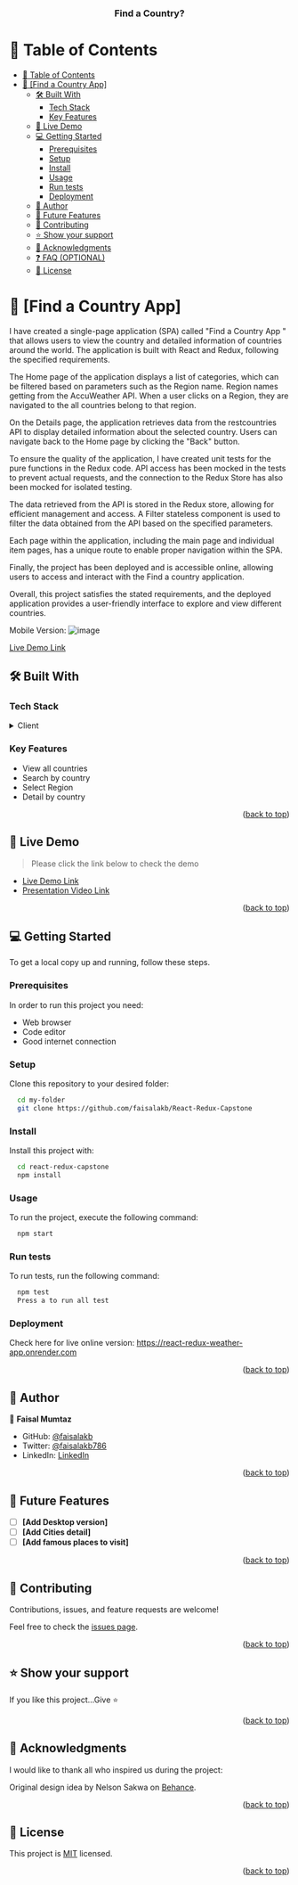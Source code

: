 <a name="readme-top"></a>

<div align="center">
  <!-- You are encouraged to replace this logo with your own! Otherwise you can also remove it. -->

  <h3><b>Find a Country?</b></h3>

</div>

<!-- TABLE OF CONTENTS -->

# 📗 Table of Contents

- [📗 Table of Contents](#-table-of-contents)
- [📖 \[Find a Country App\] ](#-Find-a-Country-app)
  - [🛠 Built With ](#-built-with-)
    - [Tech Stack ](#tech-stack-)
    - [Key Features ](#key-features-)
  - [🚀 Live Demo ](#-live-demo-)
  - [💻 Getting Started ](#-getting-started-)
    - [Prerequisites](#prerequisites)
    - [Setup](#setup)
    - [Install](#install)
    - [Usage](#usage)
    - [Run tests](#run-tests)
    - [Deployment](#deployment)
  - [👥 Author ](#-author-)
  - [🔭 Future Features ](#-future-features-)
  - [🤝 Contributing ](#-contributing-)
  - [⭐️ Show your support ](#️-show-your-support-)
  - [🙏 Acknowledgments ](#-acknowledgments-)
  - [❓ FAQ (OPTIONAL) ](#-faq-optional-)
  - [📝 License ](#-license-)

<!-- PROJECT DESCRIPTION -->

# 📖 [Find a Country App] <a name="about-project"></a>



I have created a single-page application (SPA) called "Find a Country App " that allows users to view the country and detailed information of countries around the world. The application is built with React and Redux, following the specified requirements.

The Home page of the application displays a list of categories, which can be filtered based on parameters such as the Region name. Region names getting from the AccuWeather API. When a user clicks on a Region, they are navigated to the all countries belong to that region.

On the Details page, the application retrieves data from the restcountries API to display detailed information about the selected country. Users can navigate back to the Home page by clicking the "Back" button.

To ensure the quality of the application, I have created unit tests for the pure functions in the Redux code. API access has been mocked in the tests to prevent actual requests, and the connection to the Redux Store has also been mocked for isolated testing.

The data retrieved from the API is stored in the Redux store, allowing for efficient management and access. A Filter stateless component is used to filter the data obtained from the API based on the specified parameters.

Each page within the application, including the main page and individual item pages, has a unique route to enable proper navigation within the SPA.

Finally, the project has been deployed and is accessible online, allowing users to access and interact with the Find a country application.

Overall, this project satisfies the stated requirements, and the deployed application provides a user-friendly interface to explore and view  different countries.


 Mobile Version: 
![image](https://github.com/harshi0102/react-redux-capstone/assets/108334376/51b785cc-be1d-42f8-afe3-052b044be49d)



[Live Demo Link](https://react-redux-weather-app.onrender.com)

## 🛠 Built With <a name="built-with"></a>

### Tech Stack <a name="tech-stack"></a>


<details>
  <summary>Client</summary>
  <ul>
    <li><a href="https://reactjs.org/">React.js</a></li>
    <li>Redux</li>
  </ul>
</details>

<!-- Features -->

### Key Features <a name="key-features"></a>

- View all countries
- Search by country
- Select Region
- Detail by country

<p align="right">(<a href="#readme-top">back to top</a>)</p>

<!-- LIVE DEMO -->

## 🚀 Live Demo <a name="live-demo"></a>

> Please click the link below to check the demo

- [Live Demo Link](https://react-redux-weather-app.onrender.com)
- [Presentation Video Link](https://drive.google.com/file/d/1QTdhj8jCfbODp5yRpK-q8zg2WLxSD-Tp/view?usp=sharing)

<p align="right">(<a href="#readme-top">back to top</a>)</p>

<!-- GETTING STARTED -->

## 💻 Getting Started <a name="getting-started"></a>


To get a local copy up and running, follow these steps.

### Prerequisites

In order to run this project you need:

- Web browser
- Code editor
- Good internet connection

### Setup

Clone this repository to your desired folder:



```sh
  cd my-folder
  git clone https://github.com/faisalakb/React-Redux-Capstone
```


### Install

Install this project with:


```sh
  cd react-redux-capstone
  npm install
```

### Usage

To run the project, execute the following command:

```sh
  npm start
```


### Run tests

To run tests, run the following command:


```sh
  npm test
  Press a to run all test
```


### Deployment

Check here for live online version: https://react-redux-weather-app.onrender.com

<!--
Example:

```sh

```
 -->

<p align="right">(<a href="#readme-top">back to top</a>)</p>

<!-- AUTHORS -->

## 👥 Author <a name="authors"></a>

👤 **Faisal Mumtaz**

- GitHub: [@faisalakb](https://github.com/faisalakb)
- Twitter: [@faisalakb786](https://twitter.com/Faisalakb786)
- LinkedIn: [LinkedIn](https://www.linkedin.com/in/faisal-mumtaz-514a221a6/)


<p align="right">(<a href="#readme-top">back to top</a>)</p>

<!-- FUTURE FEATURES -->

## 🔭 Future Features <a name="future-features"></a>


- [ ] **[Add Desktop version]**
- [ ] **[Add Cities detail]**
- [ ] **[Add famous places to visit]**

<p align="right">(<a href="#readme-top">back to top</a>)</p>

<!-- CONTRIBUTING -->

## 🤝 Contributing <a name="contributing"></a>

Contributions, issues, and feature requests are welcome!

Feel free to check the [issues page](https://github.com/faisalakb/React-Redux-Capstone/issues).

<p align="right">(<a href="#readme-top">back to top</a>)</p>

<!-- SUPPORT -->

## ⭐️ Show your support <a name="support"></a>



If you like this project...Give ⭐️

<p align="right">(<a href="#readme-top">back to top</a>)</p>

<!-- ACKNOWLEDGEMENTS -->

## 🙏 Acknowledgments <a name="acknowledgements"></a>

I would like to thank all who inspired us during the project:

Original design idea by Nelson Sakwa on [Behance](https://www.behance.net/sakwadesignstudio).

<p align="right">(<a href="#readme-top">back to top</a>)</p>

<!-- LICENSE -->

## 📝 License <a name="license"></a>

This project is [MIT](https://github.com/faisalakb/React-Redux-Capstone/blob/dev/LICENSE) licensed.


<p align="right">(<a href="#readme-top">back to top</a>)</p>
